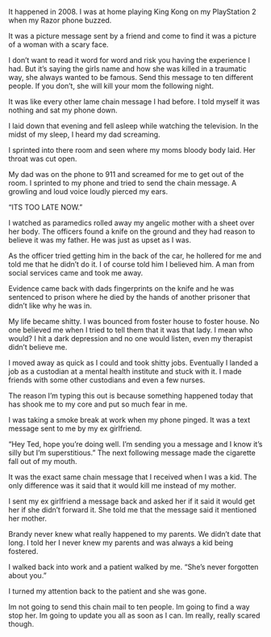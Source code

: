 It happened in 2008. I was at home playing King Kong on my PlayStation 2 when my Razor phone buzzed.

It was a picture message sent by a friend and come to find it was a picture of a woman with a scary face. 

I don’t want to read it word for word and risk you having the experience I had. But it’s saying the girls name and how she was killed in a traumatic way, she always wanted to be famous. Send this message to ten different people. If you don’t, she will kill your mom the following night. 

It was like every other lame chain message I had before. I told myself it was nothing and sat my phone down. 

I laid down that evening and fell asleep while watching the television. In the midst of my sleep, I heard my dad screaming. 

I sprinted into there room and seen where my moms bloody body laid. Her throat was cut open.

My dad was on the phone to 911 and screamed for me to get out of the room. I sprinted to my phone and tried to send the chain message. A growling and loud voice loudly pierced my ears. 

“ITS TOO LATE NOW.”

I watched as paramedics rolled away my angelic mother with a sheet over her body. The officers found a knife on the ground and they had reason to believe it was my father. He was just as upset as I was.

As the officer tried getting him in the back of the car, he hollered for me and told me that he didn’t do it. I of course told him I believed him. A man from social services came and took me away.

Evidence came back with dads fingerprints on the knife and he was sentenced to prison where he died by the hands of another prisoner that didn’t like why he was in. 

My life became shitty. I was bounced from foster house to foster house. No one believed me when I tried to tell them that it was that lady. I mean who would? I hit a dark depression and no one would listen, even my therapist didn’t believe me. 

I moved away as quick as I could and took shitty jobs. Eventually I landed a job as a custodian at a mental health institute and stuck with it. I made friends with some other custodians and even a few nurses. 

The reason I’m typing this out is because something happened today that has shook me to my core and put so much fear in me. 

I was taking a smoke break at work when my phone pinged. It was a text message sent to me by my ex girlfriend. 

“Hey Ted, hope you’re doing well. I’m sending you a message and I know it’s silly  but I’m superstitious.” The next following message made the cigarette fall out of my mouth. 

It was the exact same chain message that I received when I was a kid. The only difference was it said that it would kill me instead of my mother. 

I sent my ex girlfriend a message back and asked her if it said it would get her if she didn’t forward it. She told me that the message said it mentioned her mother. 

Brandy never knew what really happened to my parents. We didn’t date that long. I told her I never knew my parents and was always a kid being fostered. 

I walked back into work and a patient walked by me. “She’s never forgotten about you.” 

I turned my attention back to the patient and she was gone. 

Im not going to send this chain mail to ten people. Im going to find a way stop her. Im going to update you all as soon as I can. Im really, really scared though.